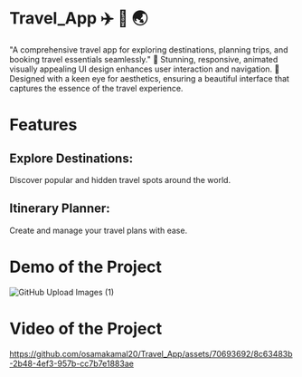 # Travel_App ✈️ 🏨 🌏 
"A comprehensive travel app for exploring destinations, planning trips, and booking travel essentials seamlessly." 
📱 Stunning, responsive, animated visually appealing UI design enhances user interaction and navigation.
🎨 Designed with a keen eye for aesthetics, ensuring a beautiful interface that captures the essence of the travel experience.

# Features
## Explore Destinations: 
Discover popular and hidden travel spots around the world.
## Itinerary Planner: 
Create and manage your travel plans with ease.

# Demo of the Project
![GitHub Upload Images (1)](https://github.com/osamakamal20/Travel_App/assets/70693692/1c6531c2-fc55-462b-9706-e89ecf84758c)

# Video of the Project

https://github.com/osamakamal20/Travel_App/assets/70693692/8c63483b-2b48-4ef3-957b-cc7b7e1883ae


